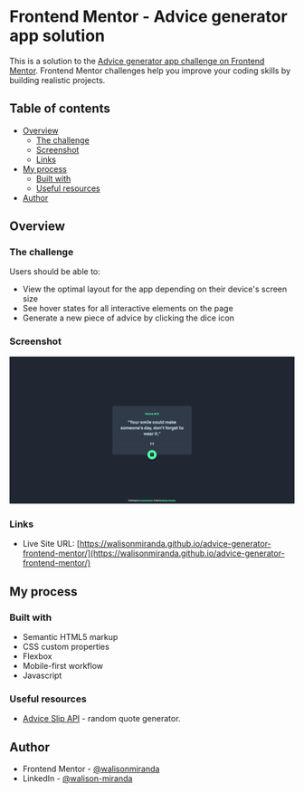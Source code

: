 # Frontend Mentor - Advice generator app solution

This is a solution to the [Advice generator app challenge on Frontend Mentor](https://www.frontendmentor.io/challenges/advice-generator-app-QdUG-13db). Frontend Mentor challenges help you improve your coding skills by building realistic projects.

## Table of contents

- [Overview](#overview)
  - [The challenge](#the-challenge)
  - [Screenshot](#screenshot)
  - [Links](#links)
- [My process](#my-process)
  - [Built with](#built-with)
  - [Useful resources](#useful-resources)
- [Author](#author)

## Overview

### The challenge

Users should be able to:

- View the optimal layout for the app depending on their device's screen size
- See hover states for all interactive elements on the page
- Generate a new piece of advice by clicking the dice icon

### Screenshot

![](./images/screenshot.jpeg)

### Links

- Live Site URL: [https://walisonmiranda.github.io/advice-generator-frontend-mentor/](https://walisonmiranda.github.io/advice-generator-frontend-mentor/)

## My process

### Built with

- Semantic HTML5 markup
- CSS custom properties
- Flexbox
- Mobile-first workflow
- Javascript

### Useful resources

- [Advice Slip API](https://api.adviceslip.com/) - random quote generator.

## Author

- Frontend Mentor - [@walisonmiranda](https://www.frontendmentor.io/profile/WalisonMiranda)
- LinkedIn - [@walison-miranda](https://www.linkedin.com/in/walison-miranda/)
